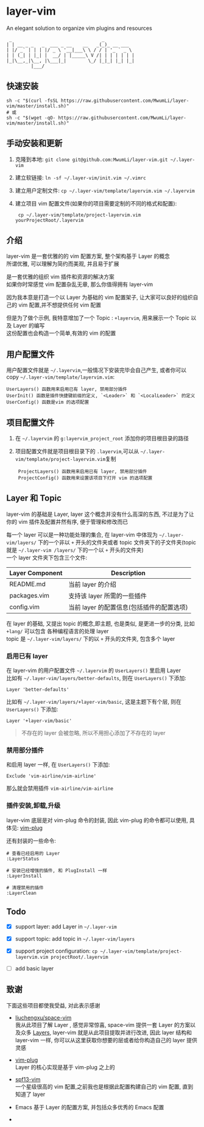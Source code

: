 # layer-vim
An elegant solution to organize vim plugins and resources  

	 _                                 _
	| | __ _ _   _  ___ _ __    __   _(_)_ __ ___
	| |/ _` | | | |/ _ \ '__|___\ \ / / | '_ ` _ \
	| | (_| | |_| |  __/ | |_____\ V /| | | | | | |
	|_|\__,_|\__, |\___|_|        \_/ |_|_| |_| |_|
			 |___/

## 快速安装

    sh -c "$(curl -fsSL https://raw.githubusercontent.com/MwumLi/layer-vim/master/install.sh)"
    # 或
    sh -c "$(wget -qO- https://raw.githubusercontent.com/MwumLi/layer-vim/master/install.sh)"

## 手动安装和更新

1. 克隆到本地: `git clone git@github.com:MwumLi/layer-vim.git ~/.layer-vim`  
2. 建立软链接: `ln -sf ~/.layer-vim/init.vim ~/.vimrc`
3. 建立用户定制文件: `cp ~/.layer-vim/template/layervim.vim ~/.layervim`  
4. 建立项目 vim 配置文件(如果你的项目需要定制的不同的格式和配置):  

        cp ~/.layer-vim/template/project-layervim.vim yourProjectRoot/.layervim

## 介绍

layer-vim 是一套优雅的的 vim 配置方案, 整个架构基于 Layer 的概念  
所谓优雅, 可以理解为简约而美观, 并且易于扩展  

是一套优雅的组织 vim 插件和资源的解决方案  
如果你时常感觉 vim 配置杂乱无章, 那么你值得拥有 layer-vim  

因为我本意是打造一个以 Layer 为基础的 vim 配置架子, 让大家可以良好的组织自己的 vim 配置,并不想提供任何 vim 配置  

但是为了做个示例, 我特意增加了一个 Topic : `+layervim`, 用来展示一个 Topic 以及 Layer 的编写  
这份配置也会构造一个简单,有效的 vim 的配置  

## 用户配置文件

用户配置文件就是 `~/.layervim`,一般情况下安装完毕会自己产生, 或者你可以 copy `~/.layer-vim/template/layervim.vim`:  

    UserLayers() 函数用来启用已有 layer, 禁用部分插件
    UserInit() 函数是插件快捷键前缀的定义, `<Leader>` 和 `<LocalLeader>` 的定义
    UserConfig() 函数是vim 的选项配置

## 项目配置文件

1. 在 `~/.layervim` 的 `g:layervim_project_root` 添加你的项目根目录的路径  
2. 项目配置文件就是项目根目录下的 `.layervim`,可以从 `~/.layer-vim/template/project-layervim.vim`复制  

        ProjectLayers() 函数用来启用已有 layer, 禁用部分插件
        ProjectConfig() 函数用来设置该项目下打开 vim 的选项配置

## Layer 和 Topic

layer-vim 的基础是 Layer, layer 这个概念并没有什么高深的东西, 不过是为了让你的 vim 插件及配置井然有序, 便于管理和修改而已  

每一个 layer 可以是一种功能处理的集合, 在 layer-vim 中体现为 `~/.layer-vim/layers/` 下的一个非以 `+` 开头的文件夹或者 topic 文件夹下的子文件夹(topic 就是 `~/.layer-vim /layers/` 下的一个以 `+` 开头的文件夹)  
一个 layer 文件夹下包含三个文件:  

| Layer Component | Description |
| --------------- | ----------- |
| README.md | 当前 layer 的介绍 |
| packages.vim |  支持该 layer 所需的一些插件 |
| config.vim | 当前 layer 的配置信息(包括插件的配置选项)|

在 layer 的基础, 又提出 topic 的概念,即主题, 也是类似, 是更进一步的分类, 比如 `+lang/` 可以包含
各种编程语言的处理 layer  
topic 是 `~/.layer-vim/layers/` 下的以 `+` 开头的文件夹, 包含多个 layer  

### 启用已有 layer

在 layer-vim 的用户配置文件 `~/.layervim` 的 `UserLayers()` 里启用 Layer  
比如有 `~/.layer-vim/layers/better-defaults`, 则在 `UserLayers()` 下添加:  

    Layer 'better-defaults'

比如有 `~/.layer-vim/layers/+layer-vim/basic`, 这是主题下有个层, 则在 `UserLayers()` 下添加:  

    Layer '+layer-vim/basic'


> 不存在的 layer 会被忽略, 所以不用担心添加了不存在的 layer

### 禁用部分插件

和启用 layer 一样, 在 `UserLayers()` 下添加:  

    Exclude 'vim-airline/vim-airline'

那么就会禁用插件 `vim-airline/vim-airline`  

### 插件安装,卸载,升级

layer-vim 底层是对  vim-plug 命令的封装, 因此 vim-plug 的命令都可以使用, 具体见: [vim-plug][vim-plug]  

还有封装的一些命令:  

    # 查看已经启用的 Layer
    :LayerStatus

    # 安装已经增强的插件, 和 PlugInstall 一样
    :LayerInstall

    # 清理禁用的插件
    :LayerClean

## Todo

- [x] support layer: add Layer in `~/.layer-vim`  
- [x] support topic: add topic in `~/.layer-vim/layers`  
- [x] support project configuration: `cp ~/.layer-vim/template/project-layervim.vim projectRoot/.layervim`  
- [ ] add basic layer  


## 致谢

下面这些项目都使我受益, 对此表示感谢  

* [liuchengxu/space-vim][liuchengxu/space-vim]  
  我从此项目了解 Layer , 感觉非常惊喜, space-vim 提供一套 Layer 的方案以及众多 [Layers][space-vim-layer], layer-vim 就是从此项目提取并进行改进, 因此 layer 结构和 layer-vim 一样, 你可以从这里获取你想要的层或者给你构造自己的 layer 提供灵感  

* [vim-plug][vim-plug]  
  Layer 的核心实现是基于 vim-plug 之上的  

* [spf13-vim](https://github.com/spf13/spf13-vim)  
   一个星级很高的 vim 配置,之前我也是根据此配置构建自己的 vim 配置, 直到知道了 layer  

* [spacemacs]: https://github.com/syl20bnr/spacemacs  
  Emacs 基于 Layer 的配置方案, 并包括众多优秀的 Emacs 配置  

* [使用脚本编写 Vim 编辑器，第 1 部分: 变量、值和表达式]: http://www.ibm.com/developerworks/cn/linux/l-vim-script-1/  

[liuchengxu/space-vim]:  https://github.com/liuchengxu/space-vim
[space-vim-layer]: https://github.com/liuchengxu/space-vim/tree/master/layers
[spacemacs]: https://github.com/syl20bnr/spacemacs
[vim-plug]:https://github.com/junegunn/vim-plug
